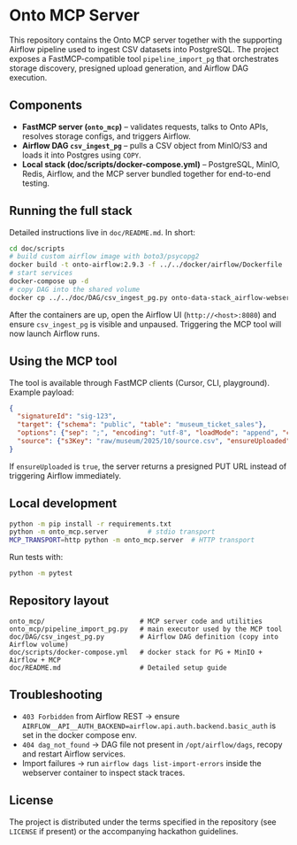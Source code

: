 ﻿# Onto MCP Server

This repository contains the Onto MCP server together with the supporting Airflow pipeline used to ingest CSV datasets into PostgreSQL. The project exposes a FastMCP-compatible tool `pipeline_import_pg` that orchestrates storage discovery, presigned upload generation, and Airflow DAG execution.

## Components

- **FastMCP server (`onto_mcp`)** – validates requests, talks to Onto APIs, resolves storage configs, and triggers Airflow.
- **Airflow DAG `csv_ingest_pg`** – pulls a CSV object from MinIO/S3 and loads it into Postgres using `COPY`.
- **Local stack (doc/scripts/docker-compose.yml)** – PostgreSQL, MinIO, Redis, Airflow, and the MCP server bundled together for end-to-end testing.

## Running the full stack

Detailed instructions live in `doc/README.md`. In short:

```bash
cd doc/scripts
# build custom airflow image with boto3/psycopg2
docker build -t onto-airflow:2.9.3 -f ../../docker/airflow/Dockerfile ../../
# start services
docker-compose up -d
# copy DAG into the shared volume
docker cp ../../doc/DAG/csv_ingest_pg.py onto-data-stack_airflow-webserver_1:/opt/airflow/dags/
```

After the containers are up, open the Airflow UI (`http://<host>:8080`) and ensure `csv_ingest_pg` is visible and unpaused. Triggering the MCP tool will now launch Airflow runs.

## Using the MCP tool

The tool is available through FastMCP clients (Cursor, CLI, playground). Example payload:

```json
{
  "signatureId": "sig-123",
  "target": {"schema": "public", "table": "museum_ticket_sales"},
  "options": {"sep": ";", "encoding": "utf-8", "loadMode": "append", "createTable": true},
  "source": {"s3Key": "raw/museum/2025/10/source.csv", "ensureUploaded": false}
}
```

If `ensureUploaded` is `true`, the server returns a presigned PUT URL instead of triggering Airflow immediately.

## Local development

```bash
python -m pip install -r requirements.txt
python -m onto_mcp.server          # stdio transport
MCP_TRANSPORT=http python -m onto_mcp.server  # HTTP transport
```

Run tests with:

```bash
python -m pytest
```

## Repository layout

```
onto_mcp/                        # MCP server code and utilities
onto_mcp/pipeline_import_pg.py   # main executor used by the MCP tool
doc/DAG/csv_ingest_pg.py         # Airflow DAG definition (copy into Airflow volume)
doc/scripts/docker-compose.yml   # docker stack for PG + MinIO + Airflow + MCP
doc/README.md                    # Detailed setup guide
```

## Troubleshooting

- `403 Forbidden` from Airflow REST → ensure `AIRFLOW__API__AUTH_BACKEND=airflow.api.auth.backend.basic_auth` is set in the docker compose env.
- `404 dag_not_found` → DAG file not present in `/opt/airflow/dags`, recopy and restart Airflow services.
- Import failures → run `airflow dags list-import-errors` inside the webserver container to inspect stack traces.

## License

The project is distributed under the terms specified in the repository (see `LICENSE` if present) or the accompanying hackathon guidelines.

